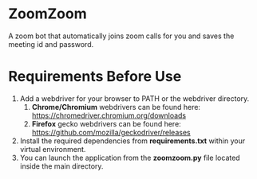 # ZoomZoom

A zoom bot that automatically joins zoom calls for you and saves the meeting id and password.

# Requirements Before Use

1.  Add a webdriver for your browser to PATH or the webdriver directory.
    1.  **Chrome/Chromium** webdrivers can be found here: https://chromedriver.chromium.org/downloads
    1.  **Firefox** gecko webdrivers can be found here: https://github.com/mozilla/geckodriver/releases
1.  Install the required dependencies from **requirements.txt** within your virtual environment.
1.  You can launch the application from the **zoomzoom.py** file located inside the main directory.
